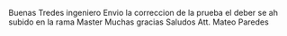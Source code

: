 Buenas Tredes ingeniero Envio la correccion de la prueba el deber se ah subido en la rama Master 
Muchas gracias Saludos
Att. Mateo Paredes
